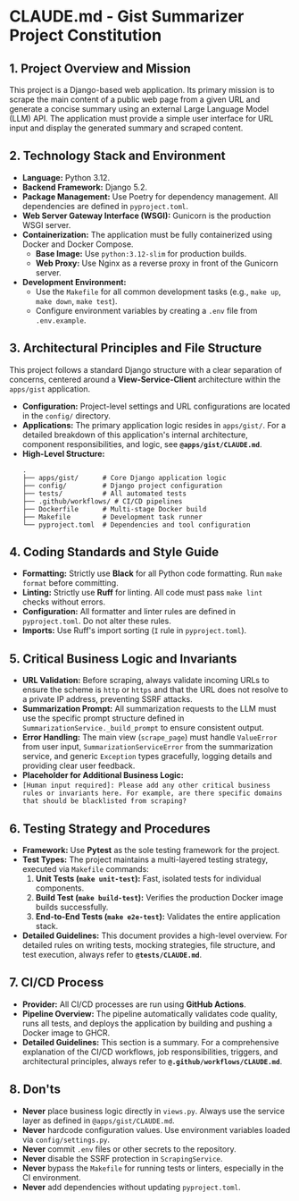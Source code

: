 # CLAUDE.md - Gist Summarizer Project Constitution

## 1. Project Overview and Mission

This project is a Django-based web application. Its primary mission is to scrape the main content of a public web page from a given URL and generate a concise summary using an external Large Language Model (LLM) API. The application must provide a simple user interface for URL input and display the generated summary and scraped content.

## 2. Technology Stack and Environment

- **Language:** Python 3.12.
- **Backend Framework:** Django 5.2.
- **Package Management:** Use Poetry for dependency management. All dependencies are defined in `pyproject.toml`.
- **Web Server Gateway Interface (WSGI):** Gunicorn is the production WSGI server.
- **Containerization:** The application must be fully containerized using Docker and Docker Compose.
  - **Base Image:** Use `python:3.12-slim` for production builds.
  - **Web Proxy:** Use Nginx as a reverse proxy in front of the Gunicorn server.
- **Development Environment:**
  - Use the `Makefile` for all common development tasks (e.g., `make up`, `make down`, `make test`).
  - Configure environment variables by creating a `.env` file from `.env.example`.

## 3. Architectural Principles and File Structure

This project follows a standard Django structure with a clear separation of concerns, centered around a **View-Service-Client** architecture within the `apps/gist` application.

- **Configuration:** Project-level settings and URL configurations are located in the `config/` directory.
- **Applications:** The primary application logic resides in `apps/gist/`. For a detailed breakdown of this application's internal architecture, component responsibilities, and logic, see **`@apps/gist/CLAUDE.md`**.
- **High-Level Structure:**
    ```text
    .
    ├── apps/gist/      # Core Django application logic
    ├── config/         # Django project configuration
    ├── tests/          # All automated tests
    ├── .github/workflows/ # CI/CD pipelines
    ├── Dockerfile      # Multi-stage Docker build
    ├── Makefile        # Development task runner
    └── pyproject.toml  # Dependencies and tool configuration
    ```


## 4. Coding Standards and Style Guide

- **Formatting:** Strictly use **Black** for all Python code formatting. Run `make format` before committing.
- **Linting:** Strictly use **Ruff** for linting. All code must pass `make lint` checks without errors.
- **Configuration:** All formatter and linter rules are defined in `pyproject.toml`. Do not alter these rules.
- **Imports:** Use Ruff's import sorting (`I` rule in `pyproject.toml`).

## 5. Critical Business Logic and Invariants

- **URL Validation:** Before scraping, always validate incoming URLs to ensure the scheme is `http` or `https` and that the URL does not resolve to a private IP address, preventing SSRF attacks.
- **Summarization Prompt:** All summarization requests to the LLM must use the specific prompt structure defined in `SummarizationService._build_prompt` to ensure consistent output.
- **Error Handling:** The main view (`scrape_page`) must handle `ValueError` from user input, `SummarizationServiceError` from the summarization service, and generic `Exception` types gracefully, logging details and providing clear user feedback.
- **Placeholder for Additional Business Logic:**
- `[Human input required]: Please add any other critical business rules or invariants here. For example, are there specific domains that should be blacklisted from scraping?`

## 6. Testing Strategy and Procedures

- **Framework:** Use **Pytest** as the sole testing framework for the project.
- **Test Types:** The project maintains a multi-layered testing strategy, executed via `Makefile` commands:
  1.  **Unit Tests (`make unit-test`):** Fast, isolated tests for individual components.
  2.  **Build Test (`make build-test`):** Verifies the production Docker image builds successfully.
  3.  **End-to-End Tests (`make e2e-test`):** Validates the entire application stack.
- **Detailed Guidelines:** This document provides a high-level overview. For detailed rules on writing tests, mocking strategies, file structure, and test execution, always refer to **`@tests/CLAUDE.md`**.

## 7. CI/CD Process

- **Provider:** All CI/CD processes are run using **GitHub Actions**.
- **Pipeline Overview:** The pipeline automatically validates code quality, runs all tests, and deploys the application by building and pushing a Docker image to GHCR.
- **Detailed Guidelines:** This section is a summary. For a comprehensive explanation of the CI/CD workflows, job responsibilities, triggers, and architectural principles, always refer to **`@.github/workflows/CLAUDE.md`**.

## 8. Don'ts

- **Never** place business logic directly in `views.py`. Always use the service layer as defined in `@apps/gist/CLAUDE.md`.
- **Never** hardcode configuration values. Use environment variables loaded via `config/settings.py`.
- **Never** commit `.env` files or other secrets to the repository.
- **Never** disable the SSRF protection in `ScrapingService`.
- **Never** bypass the `Makefile` for running tests or linters, especially in the CI environment.
- **Never** add dependencies without updating `pyproject.toml`.